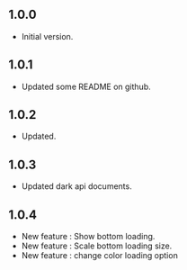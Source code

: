 ## 1.0.0

- Initial version.

## 1.0.1

- Updated some README on github.

## 1.0.2

- Updated.

## 1.0.3

- Updated dark api documents.

## 1.0.4

- New feature : Show bottom loading.
- New feature : Scale  bottom loading size.
- New feature : change color loading option


